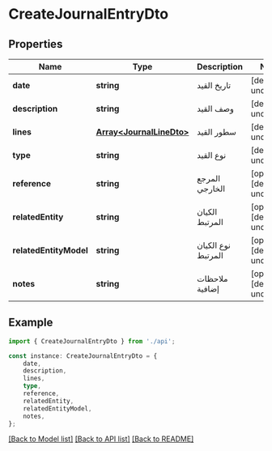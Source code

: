 # CreateJournalEntryDto


## Properties

Name | Type | Description | Notes
------------ | ------------- | ------------- | -------------
**date** | **string** | تاريخ القيد | [default to undefined]
**description** | **string** | وصف القيد | [default to undefined]
**lines** | [**Array&lt;JournalLineDto&gt;**](JournalLineDto.md) | سطور القيد | [default to undefined]
**type** | **string** | نوع القيد | [default to undefined]
**reference** | **string** | المرجع الخارجي | [optional] [default to undefined]
**relatedEntity** | **string** | الكيان المرتبط | [optional] [default to undefined]
**relatedEntityModel** | **string** | نوع الكيان المرتبط | [optional] [default to undefined]
**notes** | **string** | ملاحظات إضافية | [optional] [default to undefined]

## Example

```typescript
import { CreateJournalEntryDto } from './api';

const instance: CreateJournalEntryDto = {
    date,
    description,
    lines,
    type,
    reference,
    relatedEntity,
    relatedEntityModel,
    notes,
};
```

[[Back to Model list]](../README.md#documentation-for-models) [[Back to API list]](../README.md#documentation-for-api-endpoints) [[Back to README]](../README.md)
